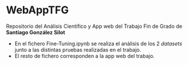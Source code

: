 # WebAppTFG
Repositorio del Análisis Científico y App web del Trabajo Fin de Grado de **Santiago González Silot**

* En el fichero Fine-Tuning.ipynb se realiza el análisis de los 2 *datasets* junto a las distintas pruebas realizadas en el trabajo.
* El resto de fichero corresponden a la app web del trabajo.
